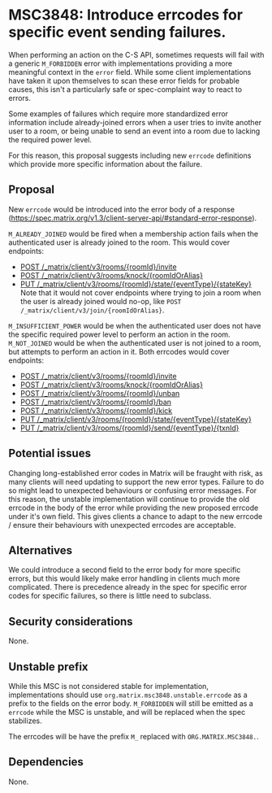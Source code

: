 # MSC3848: Introduce errcodes for specific event sending failures.

When performing an action on the C-S API, sometimes requests will fail with
a generic `M_FORBIDDEN` error with implementations providing a more meaningful
context in the `error` field. While some client implementations have taken it
upon themselves to scan these error fields for probable causes, this isn't a
particularly safe or spec-complaint way to react to errors.

Some examples of failures which require more standardized error information
include already-joined errors when a user tries to invite another user to a room,
or being unable to send an event into a room due to lacking the required power level.

For this reason, this proposal suggests including new `errcode` definitions
which provide more specific information about the failure.

## Proposal

New `errcode` would be introduced into the error body of a response
(https://spec.matrix.org/v1.3/client-server-api/#standard-error-response). 

`M_ALREADY_JOINED` would be fired when a membership action fails when the authenticated user
is already joined to the room.
This would cover endpoints:
  - [POST /_matrix/client/v3/rooms/{roomId}/invite](https://spec.matrix.org/v1.3/client-server-api/#post_matrixclientv3roomsroomidinvite)
  - [POST /_matrix/client/v3/rooms/knock/{roomIdOrAlias}](https://spec.matrix.org/v1.3/client-server-api/#post_matrixclientv3knockroomidoralias)
  - [PUT  /_matrix/client/v3/rooms/{roomId}/state/{eventType}/{stateKey}](https://spec.matrix.org/v1.3/client-server-api/#put_matrixclientv3roomsroomidstateeventtypestatekey)
Note that it would not cover endpoints where trying to join a room when the
user is already joined would no-op, like `POST /_matrix/client/v3/join/{roomIdOrAlias}`.

`M_INSUFFICIENT_POWER` would be when the authenticated user does not have the specific required power level to
perform an action in the room.
`M_NOT_JOINED` would be when the authenticated user is not joined to a room, but attempts to perform
an action in it.
Both errcodes would cover endpoints:
  - [POST /_matrix/client/v3/rooms/{roomId}/invite](https://spec.matrix.org/v1.3/client-server-api/#post_matrixclientv3roomsroomidinvite)
  - [POST /_matrix/client/v3/rooms/knock/{roomIdOrAlias}](https://spec.matrix.org/v1.3/client-server-api/#post_matrixclientv3knockroomidoralias)
  - [POST /_matrix/client/v3/rooms/{roomId}/unban](https://spec.matrix.org/v1.3/client-server-api/#post_matrixclientv3roomsroomidban)
  - [POST /_matrix/client/v3/rooms/{roomId}/ban](https://spec.matrix.org/v1.3/client-server-api/#post_matrixclientv3roomsroomidban)
  - [POST /_matrix/client/v3/rooms/{roomId}/kick](https://spec.matrix.org/v1.3/client-server-api/#post_matrixclientv3roomsroomidkick)
  - [PUT /_matrix/client/v3/rooms/{roomId}/state/{eventType}/{stateKey}](https://spec.matrix.org/v1.3/client-server-api/#put_matrixclientv3roomsroomidstateeventtypestatekey)
  - [PUT /_matrix/client/v3/rooms/{roomId}/send/{eventType}/{txnId}](https://spec.matrix.org/v1.3/client-server-api/#put_matrixclientv3roomsroomidsendeventtypetxnid)


## Potential issues

Changing long-established error codes in Matrix will be fraught with risk, as many
clients will need updating to support the new error types. Failure to do so might lead
to unexpected behaviours or confusing error messages. For this reason, the unstable implementation
will continue to provide the old errcode in the body of the error while providing the
new proposed errcode under it's own field. This gives clients a chance to adapt to the
new errcode / ensure their behaviours with unexpected errcodes are acceptable.

## Alternatives

We could introduce a second field to the error body for more specific errors, but this would likely make
error handling in clients much more complicated. There is precedence already in the spec for specific
error codes for specific failures, so there is little need to subclass.

## Security considerations

None.

## Unstable prefix

While this MSC is not considered stable for implementation, implementations should use `org.matrix.msc3848.unstable.errcode`
as a prefix to the fields on the error body. `M_FORBIDDEN` will still be emitted as a `errcode` while the
MSC is unstable, and will be replaced when the spec stabilizes.

The errcodes will be have the prefix `M_` replaced with `ORG.MATRIX.MSC3848.`.

## Dependencies

None.
